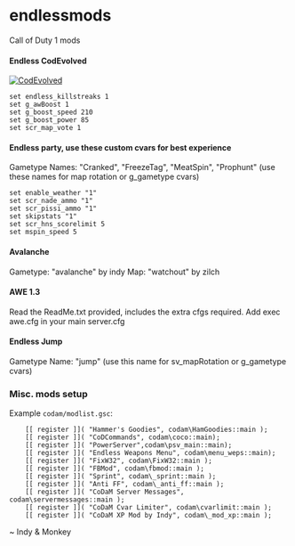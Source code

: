 # endlessmods

Call of Duty 1 mods

#### Endless CodEvolved

[![CodEvolved](https://img.youtube.com/vi/NKev-NWqu9g/0.jpg)](https://www.youtube.com/watch?v=NKev-NWqu9g)


```
set endless_killstreaks 1
set g_awBoost 1
set g_boost_speed 210
set g_boost_power 85
set scr_map_vote 1
```

#### Endless party, use these custom cvars for best experience
Gametype Names: "Cranked", "FreezeTag", "MeatSpin", "Prophunt" (use these names for map rotation or g_gametype cvars)

```
set enable_weather "1"
set scr_nade_ammo "1"
set scr_pissi_ammo "1"
set skipstats "1"
set scr_hns_scorelimit 5
set mspin_speed 5
```

#### Avalanche
Gametype: "avalanche" by indy
Map: "watchout" by zilch

#### AWE 1.3
Read the ReadMe.txt provided, includes the extra cfgs required. Add exec awe.cfg in your main server.cfg

#### Endless Jump
Gametype Name: "jump" (use this name for sv_mapRotation or g_gametype cvars)

### Misc. mods setup

Example `codam/modlist.gsc`:

```
	[[ register ]]( "Hammer's Goodies", codam\HamGoodies::main );
    [[ register ]]( "CoDCommands", codam\coco::main);
	[[ register ]]( "PowerServer",codam\psv_main::main);
    [[ register ]]( "Endless Weapons Menu", codam\menu_weps::main);
    [[ register ]]( "FixW32", codam\FixW32::main );
    [[ register ]]( "FBMod", codam\fbmod::main );
    [[ register ]]( "Sprint", codam\_sprint::main );
    [[ register ]]( "Anti FF", codam\_anti_ff::main );
    [[ register ]]( "CoDaM Server Messages", codam\servermessages::main );
	[[ register ]]( "CoDaM Cvar Limiter", codam\cvarlimit::main );
    [[ register ]]( "CoDaM XP Mod by Indy", codam\_mod_xp::main );
```

~ Indy & Monkey

